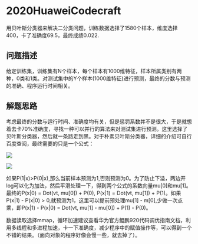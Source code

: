 # 2020HuaweiCodecraft
用贝叶斯分类器来解决二分类问题，训练数据选择了1580个样本，维度选择400，卡了准确度69.5，最终成绩0.022.

## 问题描述
给定训练集，训练集有N个样本，每个样本有1000维特征，样本所属类别有两种，0类和1类。对测试集中的Y个样本(1000维特征)进行预测，最终的分数与预测的准确、程序运行时间相关。

## 解题思路
考虑最终的分数与运行时间、准确度均有关，但是惩罚系数并不是很大，于是就想着去卡70%准确度，寻找一种可以并行的算法来对测试集进行预测。这里选择了贝叶斯分类器，然后就一条路走到黑。对于朴素贝叶斯分类器，详细的介绍可自行百度查阅，最终需要的只是一个公式：

![](http://latex.codecogs.com/gif.latex?P(0|x)=P(x_{1}|0)*P(x_{2}|0)*P(x_{3}|0)*...*P(x_{k}|0)*P(0))

![](http://latex.codecogs.com/gif.latex?P(1|x)=P(x_{1}|1)*P(x_{2}|1)*P(x_{3}|1)*...*P(x_{k}|1)*P(1))

如果P(1|x)>P(0|x),那么当前样本预测为1,否则预测为0。为了防止下溢，两边开log可以化为加法，然后平滑处理一下，得到两个公式的系数向量mu[0]和mu[1]。最终的P(x|0) = Dot(vt, mu[0]) + P(0), P(x|1) = Dot(vt, mu[1]) + P(1)。如果 P(x|1) - P(x|0) > 0,就预测为1，这里可以提前预处理mu[1] - m[0],少做一次点乘，即P(x|1) - P(x|0) = Dot(vt, mu[1] - mu[0]) + P(1) - P(0)。

数据读取选择mmap，循环加速建议查看华为官方鲲鹏920代码调优指南文档，利用多线程和多进程加速，卡一下准确度，减少程序中的赋值操作等，可以得到一个不错的结果。（面向对象的程序好像会慢一些，就去掉了）。
